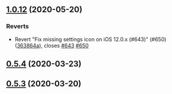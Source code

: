 ## [1.0.12](https://github.com/monaabd27/covid-safe-paths/compare/v0.5.4...1.0.12) (2020-05-20)


### Reverts

* Revert "Fix missing settings icon on iOS 12.0.x (#643)" (#650) ([363864a](https://github.com/monaabd27/covid-safe-paths/commit/363864a196c38a727a17b0a892648e7883794757)), closes [#643](https://github.com/monaabd27/covid-safe-paths/issues/643) [#650](https://github.com/monaabd27/covid-safe-paths/issues/650)



## [0.5.4](https://github.com/monaabd27/covid-safe-paths/compare/v0.5.3...v0.5.4) (2020-03-23)



## [0.5.3](https://github.com/monaabd27/covid-safe-paths/compare/v0.5.2...v0.5.3) (2020-03-20)




